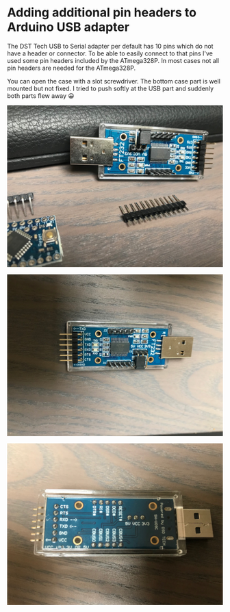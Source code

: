 # Adding additional pin headers to Arduino USB adapter

The DST Tech USB to Serial adapter per default has 10 pins which do not have a header or connector.
To be able to easily connect to that pins I've used some pin headers included by the ATmega328P.
In most cases not all pin headers are needed for the ATmega328P.

You can open the case with a slot screwdriver.
The bottom case part is well mounted but not fixed. I tried to push softly at the USB part and suddenly both parts flew away :grinning:

 ![Adapter Front](./images/FTDI_adapter_pin_headers.jpg)
 
 ![Adapter Front](./images/FTDI_adapter_front.jpg)
 
 ![Adapter Back](./images/FTDI_adapter_back.jpg)
 
